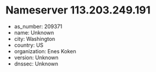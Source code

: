 # Nameserver 113.203.249.191

* as_number: 209371
* name: Unknown
* city: Washington
* country: US
* organization: Enes Koken
* version: Unknown
* dnssec: Unknown
